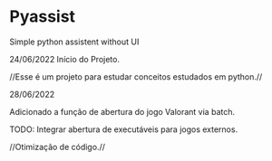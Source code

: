 # Pyassist
Simple python assistent without UI

24/06/2022
Início do Projeto.

//Esse é um projeto para estudar conceitos estudados em python.//

28/06/2022

Adicionado a função de abertura do jogo Valorant via batch.





TODO: 
Integrar abertura de executáveis para jogos externos.

//Otimização de código.//
